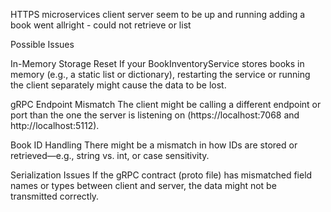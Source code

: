 HTTPS microservices client server seem to be up and running adding a book went allright - could not retrieve or list

Possible Issues


In-Memory Storage Reset
If your BookInventoryService stores books in memory (e.g., a static list or dictionary), restarting the service or running the client separately might cause the data to be lost.


gRPC Endpoint Mismatch
The client might be calling a different endpoint or port than the one the server is listening on (https://localhost:7068 and http://localhost:5112).


Book ID Handling
There might be a mismatch in how IDs are stored or retrieved—e.g., string vs. int, or case sensitivity.


Serialization Issues
If the gRPC contract (proto file) has mismatched field names or types between client and server, the data might not be transmitted correctly.
